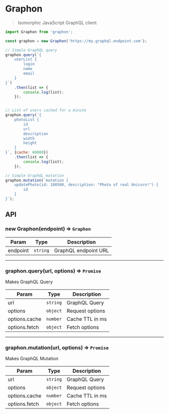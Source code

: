 # Graphon
> Isomorphic JavaScript GraphQL client

```js
import Graphon from 'graphon';

const graphon = new Graphon('https://my.graphql.endpoint.com');

// Simple GraphQL query
graphon.query(`{
	userList {
		login
		name
		email
	}
}`)
	.then(list => {
		console.log(list);
	});


// List of users cached for a minute
graphon.query(`{
	photoList {
		id
		url
		description
		width
		height
	}
}`, {cache: 60000})
	.then(list => {
		console.log(list);
	});

// Simple GraphQL mutation
graphon.mutation(`mutation {
	updatePhoto(id: 100500, description: "Photo of real Unicorn!") {
		id
	}
}`);
```

## API

### new Graphon(endpoint) ⇒ ``Graphon``

| Param | Type | Description |
| --- | --- | --- |
| endpoint | ``string`` | GraphQL endpoint URL |

-----------------

### graphon.query(url, options) ⇒ ``Promise``
Makes GraphQL Query

| Param | Type | Description |
| --- | --- | --- |
| url | ``string`` | GraphQL Query |
| options | ``object`` | Request options |
| options.cache | ``number`` | Cache TTL in ms |
| options.fetch | ``object`` | Fetch options |

-----------------

### graphon.mutation(url, options) ⇒ ``Promise``
Makes GraphQL Mutation

| Param | Type | Description |
| --- | --- | --- |
| url | ``string`` | GraphQL Query |
| options | ``object`` | Request options |
| options.cache | ``number`` | Cache TTL in ms |
| options.fetch | ``object`` | Fetch options |
